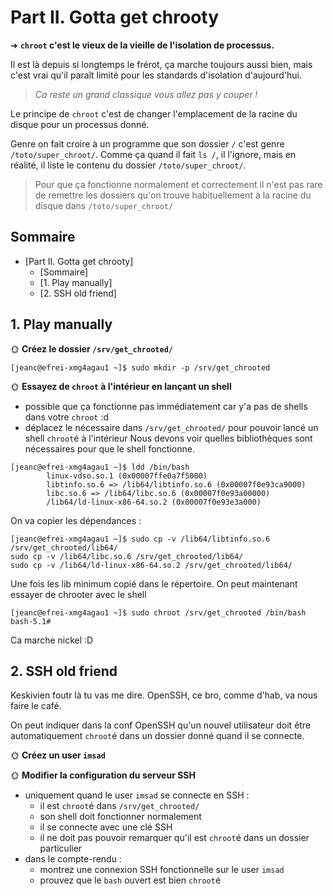 # Part II. Gotta get chrooty

➜ **`chroot` c'est le vieux de la vieille de l'isolation de processus.** 

Il est là depuis si longtemps le frérot, ça marche toujours aussi bien, mais c'est vrai qu'il paraît limité pour les standards d'isolation d'aujourd'hui.

> *Ca reste un grand classique vous allez pas y couper !*

Le principe de `chroot` c'est de changer l'emplacement de la racine du disque pour un processus donné.

Genre on fait croire à un programme que son dossier `/` c'est genre `/toto/super_chroot/`. Comme ça quand il fait `ls /`, il l'ignore, mais en réalité, il liste le contenu du dossier `/toto/super_chroot/`.

> Pour que ça fonctionne normalement et correctement il n'est pas rare de remettre les dossiers qu'on trouve habituellement à la racine du disque dans `/toto/super_chroot/`

## Sommaire

- [Part II. Gotta get chrooty]
  - [Sommaire]
  - [1. Play manually]
  - [2. SSH old friend]

## 1. Play manually

🌞 **Créez le dossier `/srv/get_chrooted/`**

```console
[jeanc@efrei-xmg4agau1 ~]$ sudo mkdir -p /srv/get_chrooted
```
🌞 **Essayez de `chroot` à l'intérieur en lançant un shell**

- possible que ça fonctionne pas immédiatement car y'a pas de shells dans votre `chroot` :d
- déplacez le nécessaire dans `/srv/get_chrooted/` pour pouvoir lancé un shell `chroot`é à l'intérieur
Nous devons voir quelles bibliothèques sont nécessaires pour que le shell fonctionne.

```console
[jeanc@efrei-xmg4agau1 ~]$ ldd /bin/bash
        linux-vdso.so.1 (0x00007ffe0a7f5000)
        libtinfo.so.6 => /lib64/libtinfo.so.6 (0x00007f0e93ca9000)
        libc.so.6 => /lib64/libc.so.6 (0x00007f0e93a00000)
        /lib64/ld-linux-x86-64.so.2 (0x00007f0e93e3a000)
```
On va copier les dépendances :
```console
[jeanc@efrei-xmg4agau1 ~]$ sudo cp -v /lib64/libtinfo.so.6 /srv/get_chrooted/lib64/
sudo cp -v /lib64/libc.so.6 /srv/get_chrooted/lib64/
sudo cp -v /lib64/ld-linux-x86-64.so.2 /srv/get_chrooted/lib64/
```
Une fois les lib minimum copié dans le répertoire.
On peut maintenant essayer de chrooter avec le shell
```console
[jeanc@efrei-xmg4agau1 ~]$ sudo chroot /srv/get_chrooted /bin/bash
bash-5.1#
```
Ca marche nickel :D
## 2. SSH old friend

Keskivien foutr là tu vas me dire. OpenSSH, ce bro, comme d'hab, va nous faire le café.

On peut indiquer dans la conf OpenSSH qu'un nouvel utilisateur doit être automatiquement `chroot`é dans un dossier donné quand il se connecte.

🌞 **Créez un user `imsad`**

🌞 **Modifier la configuration du serveur SSH**

- uniquement quand le user `imsad` se connecte en SSH :
  - il est `chroot`é dans `/srv/get_chrooted/`
  - son shell doit fonctionner normalement
  - il se connecte avec une clé SSH
  - il ne doit pas pouvoir remarquer qu'il est `chroot`é dans un dossier particulier
- dans le compte-rendu :
  - montrez une connexion SSH fonctionnelle sur le user `imsad`
  - prouvez que le `bash` ouvert est bien `chroot`é

